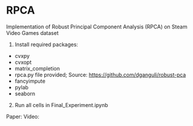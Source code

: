 # RPCA
Implementation of Robust Principal Component Analysis (RPCA) on Steam Video Games dataset

1. Install required packages:
- cvxpy
- cvxopt
- matrix_completion
- rpca.py file provided; Source: https://github.com/dganguli/robust-pca
- fancyimpute
- pylab
- seaborn

2. Run all cells in Final_Experiment.ipynb

Paper: 
Video: 